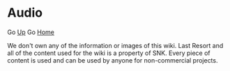 
# **Audio**

Go [Up](https://github.com/ericlr1/Proyecto_1_Guerrilla-War/blob/gh-pages/Audio.md#audio)
Go [Home](https://github.com/ericlr1/Proyecto_1_Guerrilla-War/blob/gh-pages/Intro.md)

We don't own any of the information or images of this wiki. Last Resort and all of the content used for the wiki is a property of SNK. Every piece of content is used and can be used by anyone for non-commercial projects.
